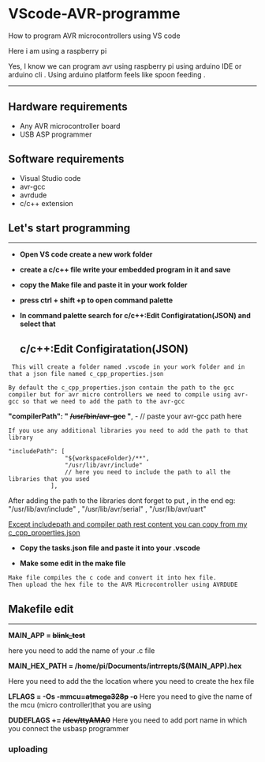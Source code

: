 # VScode-AVR-programme


 How to program AVR microcontrollers using VS code 

 Here i am using a raspberry pi

Yes, I know we can program avr using raspberry pi using arduino IDE or arduino cli . Using arduino platform feels like spoon feeding .  


------------

**Hardware requirements**
----
- Any AVR microcontroller board
- USB ASP programmer

**Software requirements**
---

- Visual Studio code
- avr-gcc
- avrdude
- c/c++ extension

##  **Let's start programming** 
------ 

- **Open VS code create a new work folder**

- **create a c/c++ file write your embedded program in it and save**

- **copy the Make file and paste it in your work folder**

- **press ctrl + shift +p to open command palette**

- **In command palette search for c/c++:Edit Configiratation(JSON) and select that** 

    ## **c/c++:Edit Configiratation(JSON)**

~~~
 This will create a folder named .vscode in your work folder and in that a json file named c_cpp_properties.json 
 
By default the c_cpp_properties.json contain the path to the gcc compiler but for avr micro controllers we need to compile using avr-gcc so that we need to add the path to the avr-gcc 

~~~


**"compilerPath": " **~~/usr/bin/avr-gcc~~** "**, - // paste your avr-gcc path here 

```
If you use any additional libraries you need to add the path to that library 
```
```
"includePath": [
                "${workspaceFolder}/**",
                "/usr/lib/avr/include"
                // here you need to include the path to all the libraries that you used 
            ],
```
After adding the path to the libraries dont forget to put  **,**  in the end eg: "/usr/lib/avr/include" , "/usr/lib/avr/serial" , "/usr/lib/avr/uart"

<u> Except includepath and compiler path rest content you can copy from my c_cpp_properties.json </u>

- **Copy the tasks.json file and paste it into your .vscode**

- **Make some edit in the make file**

``` 
Make file compiles the c code and convert it into hex file.
Then upload the hex file to the AVR Microcontroller using AVRDUDE 

```
## **Makefile edit**

-----------



**MAIN_APP = ~~blink_test~~**  

 here you need to add the name of your .c file

**MAIN_HEX_PATH = /home/pi/Documents/intrrepts/$(MAIN_APP).hex** 
 
Here you need to add the the location where you need to create the hex file

**LFLAGS = -Os -mmcu=~~atmega328p~~ -o** 
 Here you need to give the name of the mcu (micro controller)that you are using

**DUDEFLAGS += ~~/dev/ttyAMA0~~** 
Here you need to add port name in which you connect the usbasp programmer

### uploading
